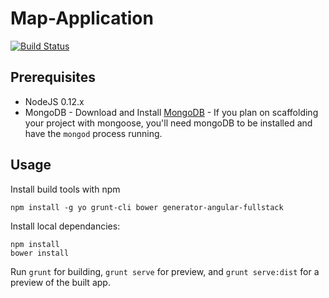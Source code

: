 # Map-Application
[![Build Status](https://travis-ci.org/Team-4B/Map-Application.svg)](https://travis-ci.org/Team-4B/Map-Application)

## Prerequisites

* NodeJS 0.12.x
* MongoDB - Download and Install [MongoDB](http://www.mongodb.org/downloads) - If you plan on scaffolding your project with mongoose, you'll need mongoDB to be installed and have the `mongod` process running.

## Usage

Install build tools with npm
```
npm install -g yo grunt-cli bower generator-angular-fullstack
```

Install local dependancies:
```
npm install
bower install
```
Run `grunt` for building, `grunt serve` for preview, and `grunt serve:dist` for a preview of the built app.
